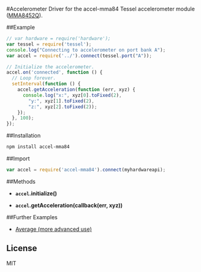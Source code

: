 #Accelerometer
Driver for the accel-mma84 Tessel accelerometer module ([MMA8452Q](http://www.freescale.com/files/sensors/doc/data_sheet/MMA8452Q.pdf)).

##Example
```js
// var hardware = require('hardware');
var tessel = require('tessel');
console.log("Connecting to accelerometer on port bank A");
var accel = require('../').connect(tessel.port("A"));

// Initialize the accelerometer.
accel.on('connected', function () {
  // Loop forever.
  setInterval(function () {
    accel.getAcceleration(function (err, xyz) {
      console.log("x:", xyz[0].toFixed(2),
        "y:", xyz[1].toFixed(2),
        "z:", xyz[2].toFixed(2));
    });
  }, 100);
});
```

##Installation
```sh
npm install accel-mma84
```

##Import
```js
var accel = require('accel-mma84').connect(myhardwareapi);
```

##Methods

*  **`accel`.initialize()**

*  **`accel`.getAcceleration(callback(err, xyz))**

##Further Examples

* [Average (more advanced use)](https://github.com/tessel/modules/blob/master/accel-mma84/examples/average.js)

## License

MIT
